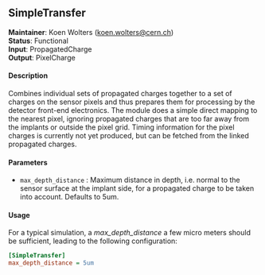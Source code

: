 ## SimpleTransfer
**Maintainer**: Koen Wolters (<koen.wolters@cern.ch>)  
**Status**: Functional  
**Input**: PropagatedCharge  
**Output**: PixelCharge  

#### Description
Combines individual sets of propagated charges together to a set of charges on the sensor pixels and thus prepares them for processing by the detector front-end electronics. The module does a simple direct mapping to the nearest pixel, ignoring propagated charges that are too far away from the implants or outside the pixel grid. Timing information for the pixel charges is currently not yet produced, but can be fetched from the linked propagated charges.

#### Parameters
* `max_depth_distance` : Maximum distance in depth, i.e. normal to the sensor surface at the implant side, for a propagated charge to be taken into account. Defaults to 5um.

#### Usage
For a typical simulation, a *max_depth_distance* a few micro meters should be sufficient, leading to the following configuration:

```ini
[SimpleTransfer]
max_depth_distance = 5um
```
